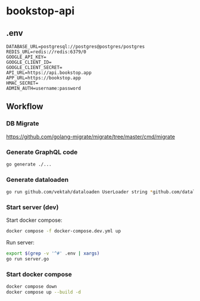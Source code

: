 # bookstop-api

## .env

```env
DATABASE_URL=postgresql://postgres@postgres/postgres
REDIS_URL=redis://redis:6379/0
GOOGLE_API_KEY=
GOOGLE_CLIENT_ID=
GOOGLE_CLIENT_SECRET=
API_URL=https://api.bookstop.app
APP_URL=https://bookstop.app
HMAC_SECRET=
ADMIN_AUTH=username:password
```

## Workflow

### DB Migrate

https://github.com/golang-migrate/migrate/tree/master/cmd/migrate

### Generate GraphQL code

```bash
go generate ./...
```

### Generate dataloaden

```bash
go run github.com/vektah/dataloaden UserLoader string *github.com/dataloaden/example.User
```

### Start server (dev)

Start docker compose:

```bash
docker compose -f docker-compose.dev.yml up
```

Run server:

```bash
export $(grep -v '^#' .env | xargs)
go run server.go
```

### Start docker compose

```bash
docker compose down
docker compose up --build -d
```
